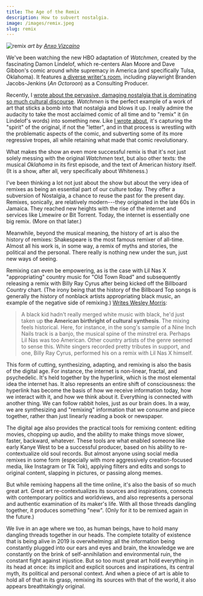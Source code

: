 ```yaml
---
title: The Age of the Remix
description: How to subvert nostalgia.
image: /images/remix.jpeg
slug: remix
---
```


![remix](/images/remix.jpeg)
_art by [Anxo Vizcaíno](https://www.behance.net/gallery/54061733/The-observatory?tracking_source=search-all%7Cremix)_

We've been watching the new HBO adaptation of *Watchmen*, created by the fascinating Damon Lindelof, which re-centers Alan Moore and Dave Gibbon's comic around white supremacy in America (and specifically Tulsa, Oklahoma). It features [a diverse writer's room](https://gen.medium.com/damon-lindelof-heard-some-hard-truths-in-the-watchmen-writer-s-room-24101b6c11b7), including playwright Branden Jacobs-Jenkins (_An Octoroon_) as a Consulting Producer.

Recently, I [wrote about the pervasive, damaging nostalgia that is dominating so much cultural discourse](https://www.guscuddy.com/nostalgia). *Watchmen* is the perfect example of a work of art that sticks a bomb into that nostalgia and blows it up. I really admire the audacity to take the most acclaimed comic of all time and to "remix" it (in Lindelof's words) into something new. Like [I wrote about](https://www.guscuddy.com/nostalgia), it's capturing the "spirit" of the original, if not the "letter", and in that process is wrestling with the problematic aspects of the comic, and subverting some of its more regressive tropes, all while retaining what made that comic revolutionary.

What makes the show an even more successful remix is that it's not just solely messing with the original *Watchmen* text, but also other texts: the musical *Oklahoma* in its first episode, and the text of American history itself. (It is a show, after all, very specifically about Whiteness.)

I've been thinking a lot not just about the show but about the very idea of remixes as being an essential part of our culture today. They offer a subversion of Nostalgia, a chance to reuse the past for the present day. Remixes, sonically, are relatively modern---they originated in the late 60s in Jamaica. They reached new heights with the rise of the internet and services like Limewire or Bit Torrent. Today, the internet is essentially one big remix. (More on that later.)

Meanwhile, beyond the musical meaning, the history of art is also the history of remixes: Shakespeare is the most famous remixer of all-time. Almost all his work is, in some way, a remix of myths and stories, the political and the personal. There really is nothing new under the sun, just new ways of seeing.

Remixing can even be empowering, as is the case with Lil Nas X "appropriating" country music for "Old Town Road" and subsequently releasing a remix with Billy Ray Cyrus after being kicked off the Billboard Country chart. (The irony being that the history of the Billboard Top songs is generally the history of nonblack artists appropriating black music, an example of the negative side of remixing.) [Writes Wesley Morris](https://www.nytimes.com/interactive/2019/08/14/magazine/music-black-culture-appropriation.html):

> A black kid hadn't really merged white music with black, he'd just taken up **the American birthright of cultural synthesis**. The mixing feels historical. Here, for instance, in the song's sample of a Nine Inch Nails track is a banjo, the musical spine of the minstrel era. Perhaps Lil Nas was too American. Other country artists of the genre seemed to sense this. White singers recorded pretty tributes in support, and one, Billy Ray Cyrus, performed his on a remix with Lil Nas X himself.

This form of cutting, synthesizing, adapting, and remixing is also the basis of the digital age. For instance, the internet is non-linear, fractal, and psychedelic. It's held together by the hyperlink, which is the most elemental idea the internet has. It also represents an entire shift of consciousness: the hyperlink has become the basis of how we receive information today, how we interact with it, and how we think about it. Everything is connected with another thing. We can follow rabbit holes, just as our brain does. In a way, we are synthesizing and "remixing" information that we consume and piece together, rather than just linearly reading a book or newspaper.

The digital age also provides the practical tools for remixing content: editing movies, chopping up audio, and the ability to make things move slower, faster, backward, whatever. These tools are what enabled someone like early Kanye West to be a successful producer, based on his ability to re-contextualize old soul records. But almost anyone using social media remixes in some form (especially with more aggressively creation-focused media, like Instagram or Tik Tok), applying filters and edits and songs to original content, slapping in pictures, or passing along memes.

But while remixing happens all the time online, it's also the basis of so much great art. Great art re-contextualizes its sources and inspirations, connects with contemporary politics and worldviews, and also represents a personal and authentic examination of its maker's life. With all those threads dangling together, it produces something "new". (Only for it to be remixed again in the future.)

We live in an age where we too, as human beings, have to hold many dangling threads together in our heads. The complete totality of existence that is being alive in 2019 is overwhelming: all the information being constantly plugged into our ears and eyes and brain, the knowledge we are constantly on the brink of self-annihilation and environmental ruin, the constant fight against injustice. But so too must great art hold everything in its head at once: its implicit and explicit sources and inspirations, its central myth, its political and personal context. And when a piece of art is able to hold all of that in its grasp, remixing its sources with that of the world, it also appears breathtakingly original.
